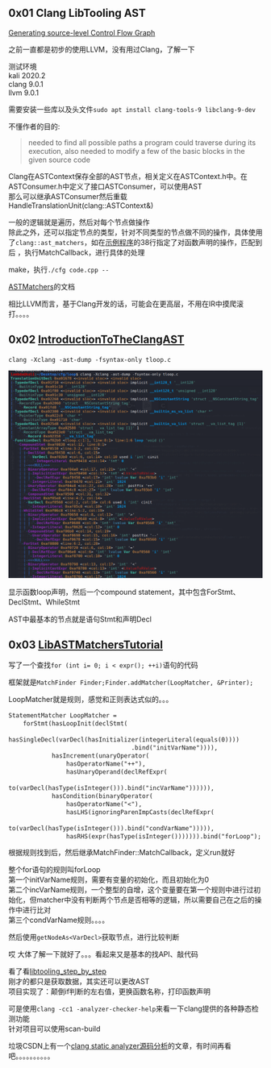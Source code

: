 
## 0x01 Clang LibTooling AST  

[Generating source-level Control Flow Graph](http://s4.ce.sharif.edu/blog/2019/12/31/clang/)  

之前一直都是初步的使用LLVM，没有用过Clang，了解一下  

测试环境  
kali 2020.2  
clang 9.0.1  
llvm 9.0.1  

需要安装一些库以及头文件`sudo apt install clang-tools-9 libclang-9-dev`  

不懂作者的目的:  
> needed to find all possible paths a program could traverse during its execution, also needed to modify a few of the basic blocks in the given source code  

Clang在ASTContext保存全部的AST节点，相关定义在ASTContext.h中。在ASTConsumer.h中定义了接口ASTConsumer，可以使用AST  
那么可以继承ASTConsumer然后重载HandleTranslationUnit(clang::ASTContext&)  

一般的逻辑就是遍历，然后对每个节点做操作  
除此之外，还可以指定节点的类型，针对不同类型的节点做不同的操作，具体使用了`clang::ast_matchers`，如在[示例程序](./2020.05.12/cfg.cpp)的38行指定了对函数声明的操作，匹配到后
，执行MatchCallback，进行具体的处理  

make，执行`./cfg code.cpp --`  

[ASTMatchers](http://clang.llvm.org/docs/LibASTMatchersReference.html)的文档  

相比LLVM而言，基于Clang开发的话，可能会在更高层，不用在IR中摸爬滚打。。。。   

## 0x02 [IntroductionToTheClangAST](http://clang.llvm.org/docs/IntroductionToTheClangAST.html)  

`clang -Xclang -ast-dump -fsyntax-only tloop.c`  

![](./2020.05.12/clang-ast.png)

显示函数loop声明，然后一个compound statement，其中包含ForStmt、DeclStmt、WhileStmt  

AST中最基本的节点就是语句Stmt和声明Decl   

## 0x03 [LibASTMatchersTutorial](http://clang.llvm.org/docs/LibASTMatchersTutorial.html)  

写了一个查找`for (int i= 0; i < expr(); ++i)`语句的代码   

框架就是`MatchFinder Finder;Finder.addMatcher(LoopMatcher, &Printer);`  

LoopMatcher就是规则，感觉和正则表达式似的。。。  
```
StatementMatcher LoopMatcher =
    forStmt(hasLoopInit(declStmt(
                hasSingleDecl(varDecl(hasInitializer(integerLiteral(equals(0))))
                                  .bind("initVarName")))),
            hasIncrement(unaryOperator(
                hasOperatorName("++"),
                hasUnaryOperand(declRefExpr(
                    to(varDecl(hasType(isInteger())).bind("incVarName")))))),
            hasCondition(binaryOperator(
                hasOperatorName("<"),
                hasLHS(ignoringParenImpCasts(declRefExpr(
                    to(varDecl(hasType(isInteger())).bind("condVarName"))))),
                hasRHS(expr(hasType(isInteger())))))).bind("forLoop");
```

根据规则找到后，然后继承MatchFinder::MatchCallback，定义run就好  

整个for语句的规则叫forLoop  
第一个initVarName规则，需要有变量的初始化，而且初始化为0  
第二个incVarName规则，一个整型的自增，这个变量要在第一个规则中进行过初始化，但matcher中没有判断两个节点是否相等的逻辑，所以需要自己在之后的操作中进行比对    
第三个condVarName规则。。。。   

然后使用`getNodeAs<VarDecl>`获取节点，进行比较判断   

哎 大体了解一下就好了。。。看起来又是基本的找API、敲代码   

看了看[libtooling_step_by_step](https://github.com/jfultz/libtooling_step_by_step)  
刚才的都只是获取数据，其实还可以更改AST  
项目实现了：颠倒if判断的左右值，更换函数名称，打印函数声明

可是使用`clang -cc1 -analyzer-checker-help`来看一下clang提供的各种静态检测功能    
针对项目可以使用scan-build

垃圾CSDN上有一个[clang static analyzer源码分析](https://blog.csdn.net/dashuniuniu/category_6013535.html)的文章，有时间再看吧。。。。。。。。。。



